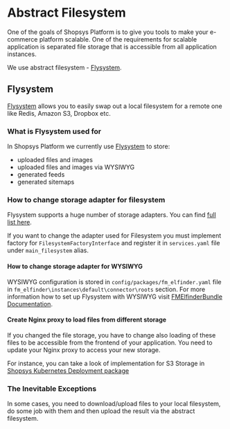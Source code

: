 # Abstract Filesystem

One of the goals of Shopsys Platform is to give you tools to make your e-commerce platform scalable.
One of the requirements for scalable application is separated file storage that is accessible from all application instances.

We use abstract filesystem - [Flysystem](https://github.com/thephpleague/flysystem).

## Flysystem

[Flysystem](https://github.com/thephpleague/flysystem) allows you to easily swap out a local filesystem for a remote one like Redis, Amazon S3, Dropbox etc.

### What is Flysystem used for

In Shopsys Platform we currently use [Flysystem](https://github.com/thephpleague/flysystem) to store:

- uploaded files and images
- uploaded files and images via WYSIWYG
- generated feeds
- generated sitemaps

### How to change storage adapter for filesystem

Flysystem supports a huge number of storage adapters. You can find [full list here](https://github.com/thephpleague/flysystem#community-integrations).

If you want to change the adapter used for Filesystem you must implement factory for `FilesystemFactoryInterface` and register it in `services.yaml` file under `main_filesystem` alias.

#### How to change storage adapter for WYSIWYG

WYSIWYG configuration is stored in `config/packages/fm_elfinder.yaml` file in `fm_elfinder\instances\default\connector\roots` section.
For more information how to set up Flysystem with WYSIWYG visit [FMElfinderBundle Documentation](https://github.com/helios-ag/FMElfinderBundle/blob/9.2/docs/flysystem.md).

#### Create Nginx proxy to load files from different storage

If you changed the file storage, you have to change also loading of these files to be accessible from the frontend of your application.
You need to update your Nginx proxy to access your new storage.

For instance, you can take a look of implementation for S3 Storage in [Shopsys Kubernetes Deployment package](https://github.com/shopsys/deployment/blob/v1.1.0/kubernetes/configmap/nginx.yaml#L146)

### The Inevitable Exceptions

In some cases, you need to download/upload files to your local filesystem, do some job with them and then upload the result via the abstract filesystem.

